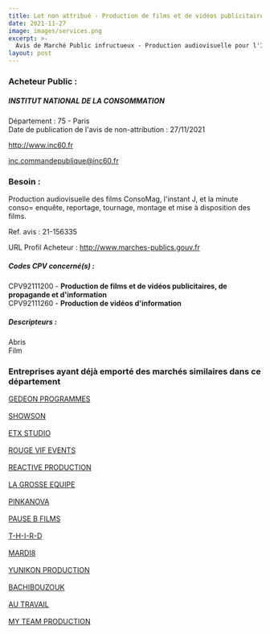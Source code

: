 ```yaml
---
title: Lot non attribué - Production de films et de vidéos publicitaires, de propagande et d'information + autres services
date: 2021-11-27
image: images/services.png
excerpt: >-
  Avis de Marché Public infructueux - Production audiovisuelle pour l'INC
layout: post
---
```


### Acheteur Public :
##### INSTITUT NATIONAL DE LA CONSOMMATION
Département : 75 - Paris<br/>
Date de publication de l'avis de non-attribution : 27/11/2021


http://www.inc60.fr

inc.commandepublique@inc60.fr


### Besoin :

Production audiovisuelle des films ConsoMag, l'instant J, et la minute conso= enquête, reportage, tournage, montage et mise à disposition des films.

Ref. avis : 21-156335

URL Profil Acheteur : http://www.marches-publics.gouv.fr

##### Codes CPV concerné(s) :
CPV92111200 - **Production de films et de vidéos publicitaires, de propagande et d'information** <br/>
CPV92111260 - **Production de vidéos d'information** <br/>

##### Descripteurs :
Abris <br/>
Film <br/>

### Entreprises ayant déjà emporté des marchés similaires dans ce département
<a href="/entreprise-552/siren-383894052">GEDEON PROGRAMMES</a><br/><br/>
<a href="/entreprise-558/siren-421575549">SHOWSON</a><br/><br/>
<a href="/entreprise-559/siren-431284835">ETX STUDIO</a><br/><br/>
<a href="/entreprise-561/siren-440056596">ROUGE VIF EVENTS</a><br/><br/>
<a href="/entreprise-561/siren-442229746">REACTIVE PRODUCTION</a><br/><br/>
<a href="/entreprise-565/siren-485354203">LA GROSSE EQUIPE</a><br/><br/>
<a href="/entreprise-567/siren-499847911">PINKANOVA</a><br/><br/>
<a href="/entreprise-568/siren-503226441">PAUSE B FILMS</a><br/><br/>
<a href="/entreprise-575/siren-788767226">T-H-I-R-D</a><br/><br/>
<a href="/entreprise-577/siren-802490912">MARDI8</a><br/><br/>
<a href="/entreprise-577/siren-803888429">YUNIKON PRODUCTION</a><br/><br/>
<a href="/entreprise-578/siren-810619833">BACHIBOUZOUK</a><br/><br/>
<a href="/entreprise-580/siren-831826748">AU TRAVAIL</a><br/><br/>
<a href="/entreprise-581/siren-839911864">MY TEAM PRODUCTION</a><br/><br/>
